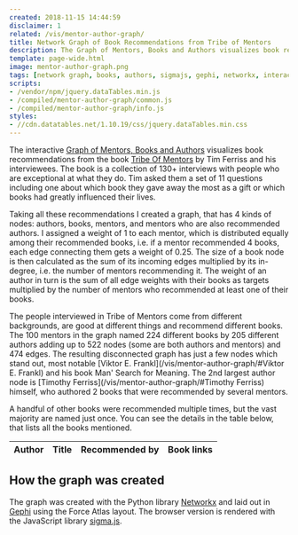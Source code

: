 ```yaml
---
created: 2018-11-15 14:44:59
disclaimer: 1
related: /vis/mentor-author-graph/
title: Network Graph of Book Recommendations from Tribe of Mentors
description: The Graph of Mentors, Books and Authors visualizes book recommendations from the book Tribe Of Mentors by Tim Ferriss and his interviewees.
template: page-wide.html
image: mentor-author-graph.png
tags: [network graph, books, authors, sigmajs, gephi, networkx, interactive]
scripts:
- /vendor/npm/jquery.dataTables.min.js
- /compiled/mentor-author-graph/common.js
- /compiled/mentor-author-graph/info.js
styles:
- //cdn.datatables.net/1.10.19/css/jquery.dataTables.min.css
---
```

The interactive [Graph of Mentors, Books and Authors](/vis/mentor-author-graph/) visualizes book recommendations from the book [Tribe Of Mentors](https://tribeofmentors.com/) by Tim Ferriss and his interviewees. The book is a collection of 130+ interviews with people who are exceptional at what they do. Tim asked them a set of 11 questions including one about which book they gave away the most as a gift or which books had greatly influenced their lives.

Taking all these recommendations I created a graph, that has 4 kinds of nodes: authors, books, mentors, and mentors who are also recommended authors. I assigned a weight of 1 to each mentor, which is distributed equally among their recommended books, i.e. if a mentor recommended 4 books, each edge connecting them gets a weight of 0.25. The size of a book node is then calculated as the sum of its incoming edges multiplied by its in-degree, i.e. the number of mentors recommending it. The weight of an author in turn is the sum of all edge weights with their books as targets multiplied by the number of mentors who recommended at least one of their books.

The people interviewed in Tribe of Mentors come from different backgrounds, are good at different things and recommend different books. The 100 mentors in the graph named 224 different books by 205 different authors adding up to 522 nodes (some are both authors and mentors) and 474 edges. The resulting disconnected graph has just a few nodes which stand out, most notable [Viktor E. Frankl](/vis/mentor-author-graph/#Viktor E. Frankl) and his book Man' Search for Meaning. The 2nd largest author node is [Timothy Ferriss](/vis/mentor-author-graph/#Timothy Ferriss) himself, who authored 2 books that were recommended by several mentors.

A handful of other books were recommended multiple times, but the vast majority are named just once. You can see the details in the table below, that lists all the books mentioned.

<table id="books" class="display">
<thead>
<tr>
    <th>Author</th><th>Title</th><th>Recommended by</th><th>Book links</th>
</tr>
</thead>
<tbody>
</tbody>
</table>

## How the graph was created

The graph was created with the Python library [Networkx](https://networkx.github.io/) and laid out in [Gephi](https://gephi.org/) using the Force Atlas layout. The browser version is rendered with the JavaScript library [sigma.js](http://sigmajs.org/).